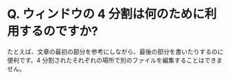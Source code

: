 # Q. ウィンドウの 4 分割は何のために利用するのですか?

たとえば、文章の最初の部分を参考にしながら、最後の部分を書いたりするのに便利です。4 分割されたそれぞれの場所で別のファイルを編集することはできません。
